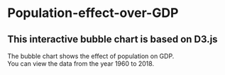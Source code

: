 # Population-effect-over-GDP
## This interactive bubble chart is based on D3.js

The bubble chart shows the effect of population on GDP. 
<br>
You can view the data from the year 1960 to 2018. 
